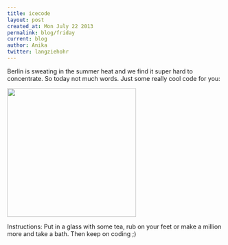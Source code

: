 ```yaml
---
title: icecode
layout: post
created_at: Mon July 22 2013
permalink: blog/friday
current: blog
author: Anika
twitter: langziehohr
---
```


Berlin is sweating in the summer heat and we find it super hard to concentrate.
So today not much words.
Just some really cool code for you:

<img src="https://f.cloud.github.com/assets/1711357/835992/aa605424-f2e6-11e2-8450-bf2b98e8ef92.JPG" height="300">

Instructions:
Put in a glass with some tea, rub on your feet or make a million more and take a bath.
Then keep on coding ;)
